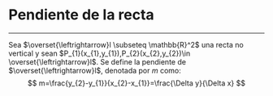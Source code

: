 # Pendiente de la recta
***
Sea $\overset{\leftrightarrow}l \subseteq \mathbb{R}^2$ una recta no vertical y sean $P_{1}(x_{1},y_{1}),P_{2}(x_{2},y_{2})\in \overset{\leftrightarrow}l$. Se define la pendiente de $\overset{\leftrightarrow}l$, denotada por $m$ como:
$$
m=\frac{y_{2}-y_{1}}{x_{2}-x_{1}}=\frac{\Delta y}{\Delta x}
$$
